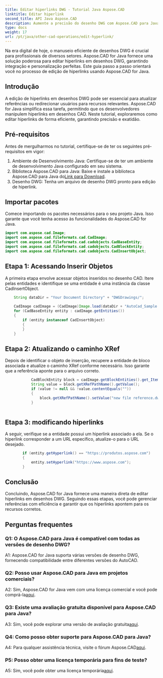```yaml
---
title: Editar hiperlinks DWG - Tutorial Java Aspose.CAD
linktitle: Editar hiperlink
second_title: API Java Aspose.CAD
description: Aumente a precisão do desenho DWG com Aspose.CAD para Java. Edite hiperlinks perfeitamente, garantindo referências precisas. Experimente o teste gratuito agora!
type: docs
weight: 17
url: /pt/java/other-cad-operations/edit-hyperlink/
---
```

Na era digital de hoje, o manuseio eficiente de desenhos DWG é crucial para profissionais de diversos setores. Aspose.CAD for Java fornece uma solução poderosa para editar hiperlinks em desenhos DWG, garantindo integração e personalização perfeitas. Este guia passo a passo orientará você no processo de edição de hiperlinks usando Aspose.CAD for Java.

## Introdução

A edição de hiperlinks em desenhos DWG pode ser essencial para atualizar referências ou redirecionar usuários para recursos relevantes. Aspose.CAD for Java simplifica essa tarefa, permitindo que os desenvolvedores manipulem hiperlinks em desenhos CAD. Neste tutorial, exploraremos como editar hiperlinks de forma eficiente, garantindo precisão e exatidão.

## Pré-requisitos

Antes de mergulharmos no tutorial, certifique-se de ter os seguintes pré-requisitos em vigor:
1. Ambiente de Desenvolvimento Java: Certifique-se de ter um ambiente de desenvolvimento Java configurado em seu sistema.
2.  Biblioteca Aspose.CAD para Java: Baixe e instale a biblioteca Aspose.CAD para Java do[Link para Download](https://releases.aspose.com/cad/java/).
3. Desenho DWG: Tenha um arquivo de desenho DWG pronto para edição de hiperlink.

## Importar pacotes

Comece importando os pacotes necessários para o seu projeto Java. Isso garante que você tenha acesso às funcionalidades do Aspose.CAD for Java.

```java
import com.aspose.cad.Image;
import com.aspose.cad.fileformats.cad.CadImage;
import com.aspose.cad.fileformats.cad.cadobjects.CadBaseEntity;
import com.aspose.cad.fileformats.cad.cadobjects.CadBlockEntity;
import com.aspose.cad.fileformats.cad.cadobjects.CadInsertObject;

```

## Etapa 1: Acessando Inserir Objetos

A primeira etapa envolve acessar objetos inseridos no desenho CAD. Itere pelas entidades e identifique se uma entidade é uma instância da classe CadInsertObject.

```java
    String dataDir = "Your Document Directory" + "DWGDrawings/";
    
    CadImage cadImage = (CadImage)Image.load(dataDir + "AutoCad_Sample.dwg");
    for (CadBaseEntity entity : cadImage.getEntities())
    {
        if (entity instanceof CadInsertObject)
        {
        }
	}
```

## Etapa 2: Atualizando o caminho XRef

Depois de identificar o objeto de inserção, recupere a entidade de bloco associada e atualize o caminho XRef conforme necessário. Isso garante que a referência aponte para o arquivo correto.

```java
			CadBlockEntity block = cadImage.getBlockEntities().get_Item(((CadInsertObject)entity).getName());
            String value = block.getXRefPathName().getValue();
            if (value != null && !value.contentEquals(""))
            {
                block.getXRefPathName().setValue("new file reference.dwg");
            }
    
```

## Etapa 3: modificando hiperlinks

A seguir, verifique se a entidade possui um hiperlink associado a ela. Se o hiperlink corresponder a um URL específico, atualize-o para o URL desejado.

```java
        if (entity.getHyperlink() == "https://produtos.aspose.com")
        {
            entity.setHyperlink("https://www.aspose.com");
        }
```

## Conclusão

Concluindo, Aspose.CAD for Java fornece uma maneira direta de editar hiperlinks em desenhos DWG. Seguindo essas etapas, você pode gerenciar referências com eficiência e garantir que os hiperlinks apontem para os recursos corretos.

## Perguntas frequentes

### Q1: O Aspose.CAD para Java é compatível com todas as versões de desenho DWG?

A1: Aspose.CAD for Java suporta várias versões de desenho DWG, fornecendo compatibilidade entre diferentes versões do AutoCAD.

### Q2: Posso usar Aspose.CAD para Java em projetos comerciais?

 A2: Sim, Aspose.CAD for Java vem com uma licença comercial e você pode comprá-la[aqui](https://purchase.aspose.com/buy).

### Q3: Existe uma avaliação gratuita disponível para Aspose.CAD para Java?

 A3: Sim, você pode explorar uma versão de avaliação gratuita[aqui](https://releases.aspose.com/).

### Q4: Como posso obter suporte para Aspose.CAD para Java?

 A4: Para qualquer assistência técnica, visite o fórum Aspose.CAD[aqui](https://forum.aspose.com/c/cad/19).

### P5: Posso obter uma licença temporária para fins de teste?

 A5: Sim, você pode obter uma licença temporária[aqui](https://purchase.aspose.com/temporary-license/).